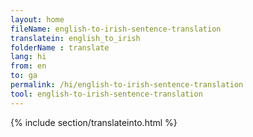 ```yaml
---
layout: home
fileName: english-to-irish-sentence-translation
translatein: english_to_irish
folderName : translate
lang: hi
from: en
to: ga
permalink: /hi/english-to-irish-sentence-translation
tool: english-to-irish-sentence-translation
---
```

{% include section/translateinto.html %}